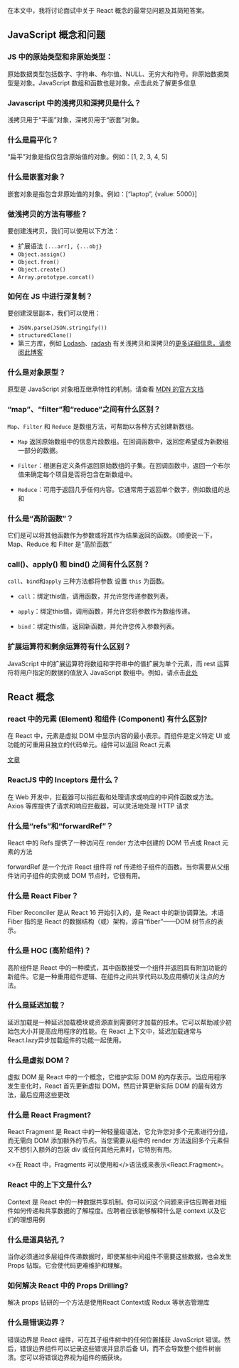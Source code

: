 在本文中，我将讨论面试中关于 React 概念的最常见问题及其简短答案。

## JavaScript 概念和问题

### JS 中的原始类型和非原始类型：
原始数据类型包括数字、字符串、布尔值、NULL、无穷大和符号。非原始数据类型是对象。JavaScript 数组和函数也是对象。点击此处了解更多信息

### Javascript 中的浅拷贝和深拷贝是什么？
浅拷贝用于“平面”对象，深拷贝用于“嵌套”对象。

### 什么是扁平化？
“扁平”对象是指仅包含原始值的对象。例如：[1, 2, 3, 4, 5]

### 什么是嵌套对象？
嵌套对象是指包含非原始值的对象。例如：[“laptop”, {value: 5000}]

### 做浅拷贝的方法有哪些？
要创建浅拷贝，我们可以使用以下方法：
- 扩展语法 `[...arr], {...obj}`
- `Object.assign()`
- `Object.from()`
- `Object.create()`
- `Array.prototype.concat()`

### 如何在 JS 中进行深复制？
要创建深层副本，我们可以使用：
- `JSON.parse(JSON.stringify())`
- `structuredClone()`
- 第三方库，例如 [Lodash](https://lodash.com/)、[radash](https://radash-docs.vercel.app/docs/getting-started)
有关浅拷贝和深拷贝的[更多详细信息，请参阅此博客](https://makimo.com/blog/shallow-and-deep-copies-in-javascript/#:~:text=We%20have%20two%20kinds%20of,that%20contain%20only%20primitive%20values.&text=Nested%20objects%20mean%20objects%20that%20contain%20non%2Dprimitive%20values.)

### 什么是对象原型？
原型是 JavaScript 对象相互继承特性的机制。请查看 [MDN 的官方文档](https://developer.mozilla.org/zh-CN/docs/Learn/JavaScript/Objects/Object_prototypes)

### “map”、“filter”和“reduce”之间有什么区别？
`Map`、`Filter` 和 `Reduce` 是数组方法，可帮助以各种方式创建新数组。
- `Map` 返回原始数组中的信息片段数组。在回调函数中，返回您希望成为新数组一部分的数据。

- `Filter`：根据自定义条件返回原始数组的子集。在回调函数中，返回一个布尔值来确定每个项目是否将包含在新数组中。

- `Reduce`：可用于返回几乎任何内容。它通常用于返回单个数字，例如数组的总和

### 什么是“高阶函数”？
它们是可以将其他函数作为参数或将其作为结果返回的函数。（顺便说一下，Map、Reduce 和 Filter 是“高阶函数”

### call()、apply() 和 bind() 之间有什么区别？
`call`、`bind`和`apply` 三种方法都将参数 设置 `this` 为函数。

- `call`：绑定this值，调用函数，并允许您传递参数列表。

- `apply`：绑定this值，调用函数，并允许您将参数作为数组传递。

- `bind`：绑定this值，返回新函数，并允许您传入参数列表。

### 扩展运算符和剩余运算符有什么区别？
JavaScript 中的扩展运算符将数组和字符串中的值扩展为单个元素，而 rest 运算符将用户指定的数据的值放入 JavaScript 数组中。例如，请点击[此处](https://www.freecodecamp.org/news/javascript-rest-vs-spread-operators/)

## React 概念
### react 中的元素 (Element) 和组件 (Component) 有什么区别?
在 React 中，元素是虚拟 DOM 中显示内容的最小表示。而组件是定义特定 UI 或功能的可重用且独立的代码单元。组件可以返回 React 元素

[文章](https://www.geeksforgeeks.org/what-is-the-difference-between-element-and-component/)

### ReactJS 中的 Inceptors 是什么？
在 Web 开发中，拦截器可以指拦截和处理请求或响应的中间件函数或方法。Axios 等库提供了请求和响应拦截器，可以灵活地处理 HTTP 请求

### 什么是“refs”和“forwardRef”？
React 中的 Refs 提供了一种访问在 render 方法中创建的 DOM 节点或 React 元素的方法

forwardRef 是一个允许 React 组件将 ref 传递给子组件的函数。当你需要从父组件访问子组件的实例或 DOM 节点时，它很有用。

### 什么是 React Fiber？

Fiber Reconciler 是从 React 16 开始引入的，是 React 中的新协调算法。术语 Fiber 指的是 React 的数据结构（或）架构，源自“fiber”——DOM 树节点的表示。

### 什么是 HOC (高阶组件)？
高阶组件是 React 中的一种模式，其中函数接受一个组件并返回具有附加功能的新组件。它是一种重用组件逻辑、在组件之间共享代码以及应用横切关注点的方法。

### 什么是延迟加载？
延迟加载是一种延迟加载模块或资源直到需要时才加载的技术。它可以帮助减少初始包大小并提高应用程序的性能。在 React 上下文中，延迟加载通常与React.lazy异步加载组件的功能一起使用。

### 什么是虚拟 DOM？
虚拟 DOM 是 React 中的一个概念，它维护实际 DOM 的内存表示。当应用程序发生变化时，React 首先更新虚拟 DOM，然后计算更新实际 DOM 的最有效方法，最后应用这些更改

### 什么是 React Fragment?
React Fragment 是 React 中的一种轻量级语法，它允许您对多个元素进行分组，而无需向 DOM 添加额外的节点。当您需要从组件的 render 方法返回多个元素但又不想引入额外的包装 div 或任何其他元素时，它特别有用。

<>在 React 中，Fragments 可以使用和</>语法或来表示<React.Fragment>。

### React 中的上下文是什么?
Context 是 React 中的一种数据共享机制。你可以问这个问题来评估应聘者对组件如何传递和共享数据的了解程度。应聘者应该能够解释什么是 context 以及它们的理想用例

### 什么是道具钻孔？
当你必须通过多层组件传递数据时，即使某些中间组件不需要这些数据，也会发生 Props 钻取。它会使代码更难维护和理解。

### 如何解决 React 中的 Props Drilling?
解决 props 钻研的一个方法是使用React Context或 Redux 等状态管理库

### 什么是错误边界？
错误边界是 React 组件，可在其子组件树中的任何位置捕获 JavaScript 错误。然后，错误边界组件可以记录这些错误并显示后备 UI，而不会导致整个组件树崩溃。您可以将错误边界视为组件的捕获块。